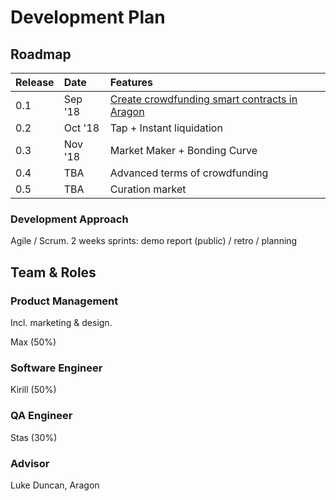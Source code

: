# Development Plan

## Roadmap

| Release | Date | Features |
| :--- | :--- | :--- |
| 0.1 | Sep '18 | [Create crowdfunding smart contracts in Aragon](https://4ire-labs.gitbook.io/apiary/development-plan/create-crowdfunding-smart-contracts-in-aragon) |
| 0.2 | Oct '18 | Tap + Instant liquidation |
| 0.3 | Nov '18 | Market Maker + Bonding Curve |
| 0.4 | TBA | Advanced terms of crowdfunding |
| 0.5 | TBA | Curation market |

### Development Approach

Agile / Scrum. 2 weeks sprints: demo report \(public\) / retro / planning

## Team & Roles

### Product Management

Incl. marketing & design.

Max \(50%\)

### Software Engineer

Kirill \(50%\)

### QA Engineer

Stas \(30%\)

### Advisor

Luke Duncan, Aragon


